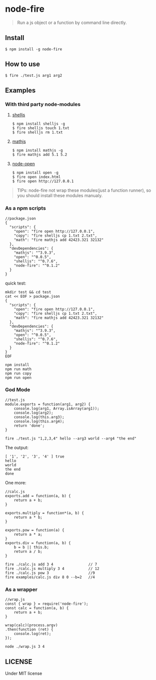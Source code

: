 # node-fire

> Run a js object or a function by command line directly.

## Install

```
$ npm install -g node-fire
```

## How to use
```
$ fire ./test.js arg1 arg2
```

## Examples

### With third party node-modules 

1. [shelljs](https://github.com/shelljs/shelljs)

    ```
    $ npm install shelljs -g
    $ fire shelljs touch 1.txt
    $ fire shelljs rm 1.txt
    ```

2. [mathjs](https://github.com/josdejong/mathjs)

    ```
    $ npm install mathjs -g
    $ fire mathjs add 5.1 5.2
    ```

3. [node-open](https://github.com/josdejong/mathjs)

    ```
    $ npm install open -g
    $ fire open index.html
    $ fire open http://127.0.0.1
    ```

> TIPs: node-fire not wrap these modules(just a function runner), so you should install these modules manualy.

### As a npm scripts

```
//package.json
{
  "scripts": {
    "open": "fire open http://127.0.0.1",
    "copy": "fire shelljs cp 1.txt 2.txt",
    "math": "fire mathjs add 42423.321 32132"
  },
  "devDependencies": {
    "mathjs": "^3.9.3",
    "open": "^0.0.5",
    "shelljs": "^0.7.6",
    "node-fire": "^0.1.2"
  }
}
```
quick test:

```
mkdir test && cd test
cat << EOF > package.json
{
  "scripts": {
    "open": "fire open http://127.0.0.1",
    "copy": "fire shelljs cp 1.txt 2.txt",
    "math": "fire mathjs add 42423.321 32132"
  },
  "devDependencies": {
    "mathjs": "^3.9.3",
    "open": "^0.0.5",
    "shelljs": "^0.7.6",
    "node-fire": "^0.1.2"
  }
}
EOF

npm install
npm run math
npm run copy
npm run open

```

### God Mode
```
//test.js
module.exports = function(arg1, arg2) {
    console.log(arg1, Array.isArray(arg1));
    console.log(arg2);
    console.log(this.arg3);
    console.log(this.arg4);
    return 'done';
}
```
```
fire ./test.js "1,2,3,4" hello --arg3 world --arg4 "the end"
```
The output:

```
[ '1', '2', '3', '4' ] true
hello
world
the end
done
```

One more:

```
//calc.js
exports.add = function(a, b) {
    return a + b;
}

exports.multiply = function*(a, b) {
    return a * b;
}

exports.pow = function(a) {
    return a * a;
}
exports.div = function(a, b) {
    b = b || this.b;
    return a / b;
}
```

```
fire ./calc.js add 3 4                // 7
fire ./calc.js multiply 3 4           // 12
fire ./calc.js pow 3                  //9
fire examples/calc.js div 8 0 --b=2   //4         
```

### As a wrapper
```
//wrap.js
const { wrap } = require('node-fire');
const calc = function(a, b) {
    return a + b;
}

wrap(calc)(process.argv)
.then(function (ret) {
    console.log(ret);
});
```

```
node ./wrap.js 3 4
```

## LICENSE
Under MIT license

